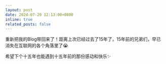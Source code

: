 ```yaml
---
layout: post
date: 2024-07-20 12:13:00+0800
inline: true
related_posts: false
---
```


重新把我的Blog带回来了！距离上次已经过去了15年了，15年前的兄弟们，早已消失在互联网的各个角落里了😭

希望下个十五年也能遇到十五年前的那份感动和快乐✨
